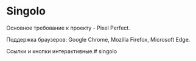 # Singolo

Основное требование к проекту - Pixel Perfect.

Поддержка браузеров: Google Chrome, Mozilla Firefox, Microsoft Edge.

Ссылки и кнопки интерактивные.# singolo
